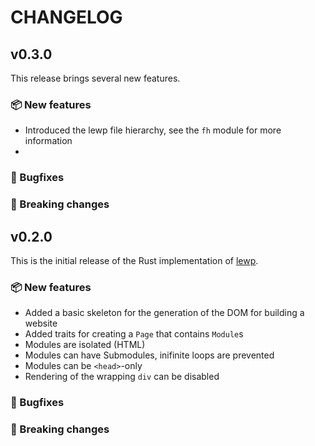 # CHANGELOG

## v0.3.0

This release brings several new features.

### 📦 New features

* Introduced the lewp file hierarchy, see the `fh` module for more information
* 

### 🐛 Bugfixes

### 🔨 Breaking changes



## v0.2.0

This is the initial release of the Rust implementation of [lewp](https://gitlab.com/lewp/lewp).

### 📦 New features

* Added a basic skeleton for the generation of the DOM for building a website
* Added traits for creating a `Page` that contains `Module`s
* Modules are isolated (HTML)
* Modules can have Submodules, inifinite loops are prevented
* Modules can be `<head>`-only
* Rendering of the wrapping `div` can be disabled

### 🐛 Bugfixes

### 🔨 Breaking changes

